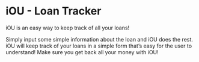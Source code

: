 # iOU - Loan Tracker

iOU is an easy way to keep track of all your loans!

Simply input some simple information about the loan and iOU does the rest. iOU will keep track of your loans in a simple form that’s easy for the user to understand! Make sure you get back all your money with iOU!
